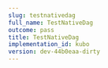```yaml
---
slug: testnativedag
full_name: TestNativeDag
outcome: pass
title: TestNativeDag
implementation_id: kubo
version: dev-44b0eaa-dirty
---
```


